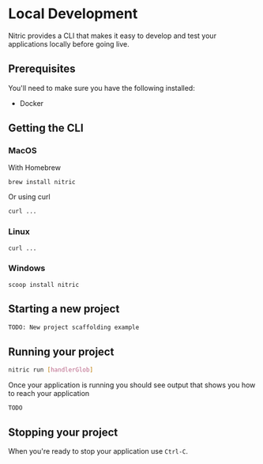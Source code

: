 # Local Development

Nitric provides a CLI that makes it easy to develop and test your applications locally before going live.


## Prerequisites

You'll need to make sure you have the following installed:

* Docker

## Getting the CLI

### MacOS

With Homebrew
```
brew install nitric
```

Or using curl
```bash
curl ...
```

### Linux

```bash
curl ...
```

### Windows
```
scoop install nitric
```

## Starting a new project

```bash
TODO: New project scaffolding example
```

## Running your project

```bash
nitric run [handlerGlob]
```

Once your application is running you should see output that shows you how to reach your application

```
TODO
```

## Stopping your project

When you're ready to stop your application use `Ctrl-C`.

